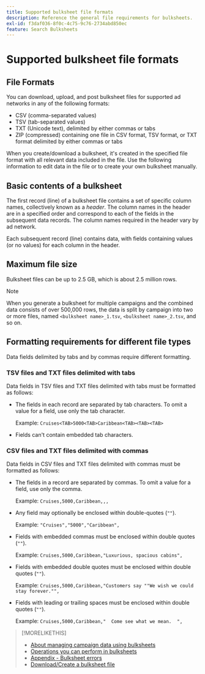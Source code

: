 ```yaml
---
title: Supported bulksheet file formats
description: Reference the general file requirements for bulksheets.
exl-id: f3daf036-8f0c-4c75-9c76-2734abd850ec
feature: Search Bulksheets
---
```

# Supported bulksheet file formats

## File Formats

You can download, upload, and post bulksheet files for supported ad networks in any of the following formats:

* CSV (comma-separated values)
* TSV (tab-separated values)
* TXT (Unicode text), delimited by either commas or tabs
* ZIP (compressed) containing one file in CSV format, TSV format, or TXT format delimited by either commas or tabs

When you create/download a bulksheet, it's created in the specified file format with all relevant data included in the file. Use the following information to edit data in the file or to create your own bulksheet manually.  

## Basic contents of a bulksheet

The first record (line) of a bulksheet file contains a set of specific column names, collectively known as a <i>header</i>. The column names in the header are in a specified order and correspond to each of the fields in the subsequent data records. The column names required in the header vary by ad network.

Each subsequent record (line) contains data, with fields containing values (or no values) for each column in the header.

## Maximum file size

Bulksheet files can be up to 2.5 GB, which is about 2.5 million rows.

>[!NOTE]
>
>When you generate a bulksheet for multiple campaigns and the combined data consists of over 500,000 rows, the data is split by campaign into two or more files, named `<bulksheet name>_1.tsv`, `<bulksheet name>_2.tsv`, and so on.

## Formatting requirements for different file types

Data fields delimited by tabs and by commas require different formatting.

### TSV files and TXT files delimited with tabs

Data fields in TSV files and TXT files delimited with tabs must be formatted as follows:

* The fields in each record are separated by tab characters. To omit a value for a field, use only the tab character.

  Example: `Cruises<TAB>5000<TAB>Caribbean<TAB><TAB><TAB>`

* Fields can't contain embedded tab characters.

### CSV files and TXT files delimited with commas

Data fields in CSV files and TXT files delimited with commas must be formatted as follows:

* The fields in a record are separated by commas. To omit a value for a field, use only the comma.

  Example: `Cruises,5000,Caribbean,,,`

* Any field may optionally be enclosed within double-quotes (`""`).

  Example:  `"Cruises","5000","Caribbean",`

* Fields with embedded commas must be enclosed within double quotes (`""`).

  Example: `Cruises,5000,Caribbean,"Luxurious, spacious cabins",`

* Fields with embedded double quotes must be enclosed within double quotes (`""`).

  Example: `Cruises,5000,Caribbean,"Customers say ""We wish we could stay forever."",`

* Fields with leading or trailing spaces must be enclosed within double quotes (`""`).

  Example: `Cruises,5000,Caribbean,"  Come see what we mean.  ",`

>[!MORELIKETHIS]
>
>* [About managing campaign data using bulksheets](../bulksheet-about.md)
>* [Operations you can perform in bulksheets](bulksheet-operations.md)
>* [Appendix - Bulksheet errors](../bulksheet-errors.md)
>* [Download/Create a bulksheet file](../bulksheet-download.md)
